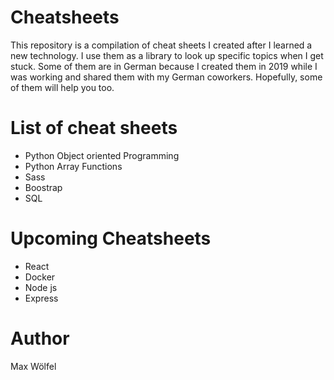 # Cheatsheets

This repository is a compilation of cheat sheets I created after I learned a new technology. I use them as a library to look up specific topics when I get stuck. Some of them are in German because I created them in 2019 while I was working and shared them with my German coworkers. Hopefully, some of them will help you too.


# List of cheat sheets

- Python Object oriented Programming
- Python Array Functions
- Sass
- Boostrap
- SQL 

# Upcoming Cheatsheets

- React
- Docker
- Node js
- Express

# Author

Max Wölfel
